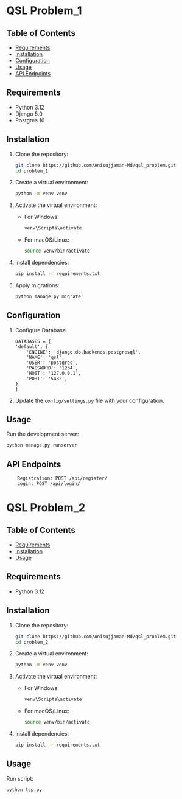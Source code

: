 # QSL Problem_1

## Table of Contents

- [Requirements](#requirements)
- [Installation](#installation)
- [Configuration](#configuration)
- [Usage](#usage)
- [API Endpoints](#api-endpoints)

## Requirements

- Python 3.12
- Django 5.0
- Postgres 16

## Installation

1. Clone the repository:

    ```bash
    git clone https://github.com/Anisujjaman-Md/qsl_problem.git
    cd problem_1
    ```

2. Create a virtual environment:

    ```bash
    python -m venv venv
    ```

3. Activate the virtual environment:

    - For Windows:

        ```bash
        venv\Scripts\activate
        ```

    - For macOS/Linux:

        ```bash
        source venv/bin/activate
        ```

4. Install dependencies:

    ```bash
    pip install -r requirements.txt
    ```

5. Apply migrations:

    ```bash
    python manage.py migrate
    ```

## Configuration

1. Configure Database

    ```env
    DATABASES = {
    'default': {
        'ENGINE': 'django.db.backends.postgresql',
        'NAME': 'qsl',
        'USER': 'postgres',
        'PASSWORD': '1234',
        'HOST': '127.0.0.1',
        'PORT': '5432',
    }
   }
    ```

2. Update the `config/settings.py` file with your configuration.

## Usage

Run the development server:

```bash
python manage.py runserver
```

## API Endpoints

``` 
    Registration: POST /api/register/
    Login: POST /api/login/
```


# QSL Problem_2

## Table of Contents

- [Requirements](#requirements)
- [Installation](#installation)
- [Usage](#usage)

## Requirements

- Python 3.12

## Installation

1. Clone the repository:

    ```bash
    git clone https://github.com/Anisujjaman-Md/qsl_problem.git
    cd problem_2
    ```

2. Create a virtual environment:

    ```bash
    python -m venv venv
    ```

3. Activate the virtual environment:

    - For Windows:

        ```bash
        venv\Scripts\activate
        ```

    - For macOS/Linux:

        ```bash
        source venv/bin/activate
        ```

4. Install dependencies:

    ```bash
    pip install -r requirements.txt
    ```

## Usage
Run script:

```bash
python tsp.py
```